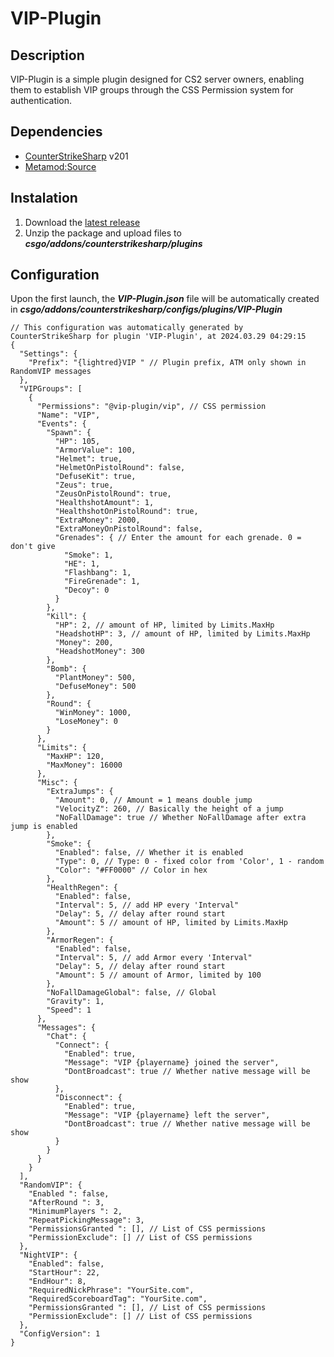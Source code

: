 # VIP-Plugin

## Description
VIP-Plugin is a simple plugin designed for CS2 server owners, enabling them to establish VIP groups through the CSS Permission system for authentication.

## Dependencies
- [CounterStrikeSharp](https://github.com/roflmuffin/CounterStrikeSharp/releases) v201
- [Metamod:Source](https://www.sourcemm.net/downloads.php/?branch=master)

## Instalation
1. Download the [latest release](https://github.com/CS-GEJMERZY/VIP-Plugin/releases/latest)
2. Unzip the package and upload files to **_csgo/addons/counterstrikesharp/plugins_**

## Configuration
Upon the first launch, the **_VIP-Plugin.json_**  file will be automatically created in **_csgo/addons/counterstrikesharp/configs/plugins/VIP-Plugin_**
```
// This configuration was automatically generated by CounterStrikeSharp for plugin 'VIP-Plugin', at 2024.03.29 04:29:15
{
  "Settings": {
    "Prefix": "{lightred}VIP " // Plugin prefix, ATM only shown in RandomVIP messages
  },
  "VIPGroups": [
    {
      "Permissions": "@vip-plugin/vip", // CSS permission
      "Name": "VIP",
      "Events": {
        "Spawn": {
          "HP": 105,
          "ArmorValue": 100,
          "Helmet": true,
          "HelmetOnPistolRound": false,
          "DefuseKit": true,
          "Zeus": true,
          "ZeusOnPistolRound": true,
          "HealthshotAmount": 1,
          "HealthshotOnPistolRound": true,
          "ExtraMoney": 2000,
          "ExtraMoneyOnPistolRound": false,
          "Grenades": { // Enter the amount for each grenade. 0 = don't give
            "Smoke": 1,
            "HE": 1,
            "Flashbang": 1,
            "FireGrenade": 1,
            "Decoy": 0
          }
        },
        "Kill": {
          "HP": 2, // amount of HP, limited by Limits.MaxHp
          "HeadshotHP": 3, // amount of HP, limited by Limits.MaxHp
          "Money": 200,
          "HeadshotMoney": 300
        },
        "Bomb": {
          "PlantMoney": 500,
          "DefuseMoney": 500
        },
        "Round": {
          "WinMoney": 1000,
          "LoseMoney": 0
        }
      },
      "Limits": {
        "MaxHP": 120,
        "MaxMoney": 16000
      },
      "Misc": {
        "ExtraJumps": {
          "Amount": 0, // Amount = 1 means double jump
          "VelocityZ": 260, // Basically the height of a jump
          "NoFallDamage": true // Whether NoFallDamage after extra jump is enabled
        },
        "Smoke": {
          "Enabled": false, // Whether it is enabled
          "Type": 0, // Type: 0 - fixed color from 'Color', 1 - random
          "Color": "#FF0000" // Color in hex
        },
        "HealthRegen": {
          "Enabled": false,
          "Interval": 5, // add HP every 'Interval"
          "Delay": 5, // delay after round start
          "Amount": 5 // amount of HP, limited by Limits.MaxHp
        },
        "ArmorRegen": {
          "Enabled": false,
          "Interval": 5, // add Armor every 'Interval"
          "Delay": 5, // delay after round start
          "Amount": 5 // amount of Armor, limited by 100
        },
        "NoFallDamageGlobal": false, // Global 
        "Gravity": 1,
        "Speed": 1
      },
      "Messages": {
        "Chat": {
          "Connect": {
            "Enabled": true,
            "Message": "VIP {playername} joined the server",
            "DontBroadcast": true // Whether native message will be show
          },
          "Disconnect": {
            "Enabled": true,
            "Message": "VIP {playername} left the server",
            "DontBroadcast": true // Whether native message will be show
          }
        }
      }
    }
  ],
  "RandomVIP": {
    "Enabled ": false,
    "AfterRound ": 3,
    "MinimumPlayers ": 2,
    "RepeatPickingMessage": 3,
    "PermissionsGranted ": [], // List of CSS permissions
    "PermissionExclude": [] // List of CSS permissions
  },
  "NightVIP": {
    "Enabled": false,
    "StartHour": 22,
    "EndHour": 8,
    "RequiredNickPhrase": "YourSite.com",
    "RequiredScoreboardTag": "YourSite.com",
    "PermissionsGranted ": [], // List of CSS permissions
    "PermissionExclude": [] // List of CSS permissions
  },
  "ConfigVersion": 1
}
```
